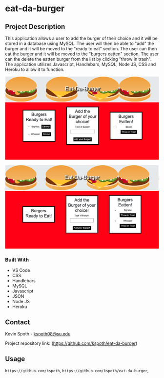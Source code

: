 # eat-da-burger

## Project Description

This application allows a user to add the burger of their choice and it will be stored in a database using MySQL. The user will then be able to "add" the burger and it will be moved to the "ready to eat" section. The user can then eat the burger and it will be moved to the "burgers eatten" section. The user can the delete the eatten burger from the list by clicking "throw in trash". The application utilizes Javascript, Handlebars, MySQL, Node JS, CSS and Heroku to allow it to function.

![](https://github.com/kspoth/eat-da-burger/blob/main/public/assets/img/Screen%20Shot%202021-03-03%20at%208.35.57%20PM.png?raw=true)

![](https://github.com/kspoth/eat-da-burger/blob/main/public/assets/img/Screen%20Shot%202021-03-03%20at%208.36.21%20PM.png?raw=true)

### Built With

- VS Code
- CSS
- Handlebars
- MySQL
- Javascript
- JSON
- Node JS
- Heroku

<!-- CONTACT -->

## Contact

Kevin Spoth - kspoth08@su.edu

Project repository link: (https://github.com/kspoth/eat-da-burger)

## Usage

`https://github.com/kspoth`, `https://github.com/kspoth/eat-da-burger`,
